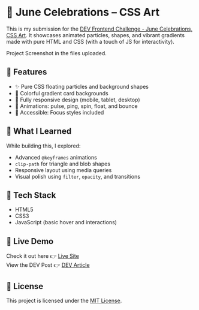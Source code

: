 # 🎉 June Celebrations – CSS Art

This is my submission for the [DEV Frontend Challenge - June Celebrations, CSS Art](https://dev.to/challenges/frontend-2025-06-04). It showcases animated particles, shapes, and vibrant gradients made with pure HTML and CSS (with a touch of JS for interactivity).

Project Screenshot in the files uploaded.

## 🌟 Features

- ✨ Pure CSS floating particles and background shapes
- 🎨 Colorful gradient card backgrounds
- 📱 Fully responsive design (mobile, tablet, desktop)
- 💫 Animations: pulse, ping, spin, float, and bounce
- 🎯 Accessible: Focus styles included

## 🧠 What I Learned

While building this, I explored:
- Advanced `@keyframes` animations
- `clip-path` for triangle and blob shapes
- Responsive layout using media queries
- Visual polish using `filter`, `opacity`, and transitions

## 📂 Tech Stack

- HTML5
- CSS3
- JavaScript (basic hover and interactions)

## 🚀 Live Demo

Check it out here 👉 [Live Site](https://june-celebrations-isha.netlify.app/)  
View the DEV Post 👉 [DEV Article](https://dev.to/isha_gupta_8852e036a256f6/frontend-challenge-joyful-june-in-html-css-js-40d9)

## 📄 License

This project is licensed under the [MIT License](LICENSE).
